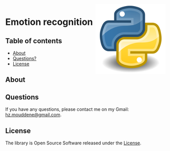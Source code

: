 <div class="logo"><img src="logo.png" width="220px" align="right"></div>

# Emotion recognition

## Table of contents

- [About](#about)
- [Questions?](#questions)
- [License](#license)

## About



## Questions

If you have any questions, please contact me on my Gmail: hz.mouddene@gmail.com.

## License

The library is Open Source Software released under the [License](LICENSE).

